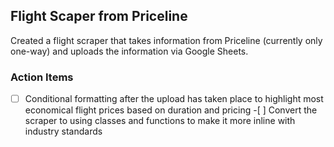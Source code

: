 ## Flight Scaper from Priceline

Created a flight scraper that takes information from Priceline (currently only one-way) and uploads the information via Google Sheets.

### Action Items

-[ ] Conditional formatting after the upload has taken place to highlight most economical flight prices based on duration and pricing -[ ] Convert the scraper to using classes and functions to make it more inline with industry standards
